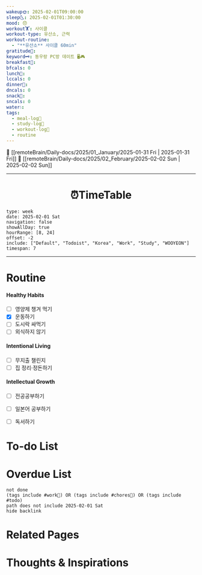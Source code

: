 ```yaml
---
wakeup🌞: 2025-02-01T09:00:00
sleep🌜: 2025-02-01T01:30:00
mood: 😞
workout🏋️: 사이클
workout-type: 유산소, 근력
workout-routine:
  - "**유산소** 사이클 60min"
gratitude🙏: 
keyword🗝️: 동우랑 PC방 데이트 🖥️🎮
breakfast🍳: 
bfcals: 0
lunch🍚: 
lccals: 0
dinner🥗: 
dncals: 0
snack🍬: 
sncals: 0
water💧: 
tags:
  - meal-log📝
  - study-log📓
  - workout-log💪
  - routine
---
```


🔺 [[remoteBrain/Daily-docs/2025/01_January/2025-01-31 Fri | 2025-01-31 Fri]]
🔻 [[remoteBrain/Daily-docs/2025/02_February/2025-02-02 Sun | 2025-02-02 Sun]]
___
<h1> <center>⏰TimeTable </center> </h1>

```gEvent
type: week
date: 2025-02-01 Sat
navigation: false
showAllDay: true
hourRange: [8, 24]
offset: -2
include: ["Default", "Todoist", "Korea", "Work", "Study", "WOOYEON"]
timespan: 7
```

--- 


# Routine 

####  Healthy Habits
- [ ] 영양제 챙겨 먹기
- [x] 운동하기
- [ ] 도시락 싸먹기 
- [ ] 외식하지 않기 

####  Intentional Living 
- [ ] 무지출 챌린지 
- [ ] 집 정리·정돈하기

#### Intellectual Growth
- [ ] 전공공부하기
- [ ] 일본어 공부하기
- [ ] 독서하기



# To-do List


# Overdue List
```tasks
not done
(tags include #work💼) OR (tags include #chores🧺) OR (tags include #todo)
path does not include 2025-02-01 Sat
hide backlink
```

# Related Pages



# Thoughts & Inspirations

